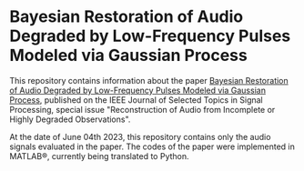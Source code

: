 # Bayesian Restoration of Audio Degraded by Low-Frequency Pulses Modeled via Gaussian Process

This repository contains information about the paper [Bayesian Restoration of Audio Degraded by Low-Frequency Pulses Modeled via Gaussian Process](https://ieeexplore.ieee.org/document/9238480), published on the IEEE Journal of Selected Topics in Signal Processing, special issue "Reconstruction of Audio from Incomplete or Highly Degraded Observations". 

At the date of June 04th 2023, this repository contains only the audio signals evaluated in the paper. The codes of the paper were implemented in MATLAB®, currently being translated to Python. 
